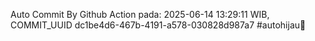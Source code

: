 Auto Commit By Github Action pada: 2025-06-14 13:29:11 WIB, COMMIT_UUID dc1be4d6-467b-4191-a578-030828d987a7 #autohijau🗿
